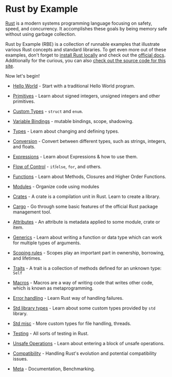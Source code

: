 # Rust by Example

[Rust][rust] is a modern systems programming language focusing on safety, speed,
and concurrency. It accomplishes these goals by being memory safe without using
garbage collection.

Rust by Example (RBE) is a collection of runnable examples that illustrate
various Rust concepts and standard libraries. To get even more out of these
examples, don't forget to [install Rust locally][install] and check out the
[official docs][std]. Additionally for the curious, you can also
[check out the source code for this site][home].

Now let's begin!

- [Hello World](hello.md) - Start with a traditional Hello World program.

- [Primitives](primitives.md) - Learn about signed integers, unsigned integers
  and other primitives.

- [Custom Types](custom_types.md) - `struct` and `enum`.

- [Variable Bindings](variable_bindings.md) - mutable bindings, scope,
  shadowing.

- [Types](types.md) - Learn about changing and defining types.

- [Conversion](conversion.md) - Convert between different types, such as
  strings, integers, and floats.

- [Expressions](expression.md) - Learn about Expressions & how to use them.

- [Flow of Control](flow_control.md) - `if`/`else`, `for`, and others.

- [Functions](fn.md) - Learn about Methods, Closures and Higher Order Functions.

- [Modules](mod.md) - Organize code using modules

- [Crates](crates.md) - A crate is a compilation unit in Rust. Learn to create a
  library.

- [Cargo](cargo.md) - Go through some basic features of the official Rust
  package management tool.

- [Attributes](attribute.md) - An attribute is metadata applied to some module,
  crate or item.

- [Generics](generics.md) - Learn about writing a function or data type which
  can work for multiple types of arguments.

- [Scoping rules](scope.md) - Scopes play an important part in ownership,
  borrowing, and lifetimes.

- [Traits](trait.md) - A trait is a collection of methods defined for an unknown
  type: `Self`

- [Macros](macros.md) - Macros are a way of writing code that writes other code,
  which is known as metaprogramming.

- [Error handling](error.md) - Learn Rust way of handling failures.

- [Std library types](std.md) - Learn about some custom types provided by `std`
  library.

- [Std misc](std_misc.md) - More custom types for file handling, threads.

- [Testing](testing.md) - All sorts of testing in Rust.

- [Unsafe Operations](unsafe.md) - Learn about entering a block of unsafe
  operations.

- [Compatibility](compatibility.md) - Handling Rust's evolution and potential
  compatibility issues.

- [Meta](meta.md) - Documentation, Benchmarking.

[rust]: https://www.rust-lang.org/
[install]: https://www.rust-lang.org/tools/install
[std]: https://doc.rust-lang.org/std/
[home]: https://github.com/rust-lang/rust-by-example
